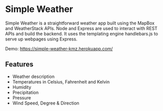 # Simple Weather

Simple Weather is a straightforward weather app built using the MapBox and WeatherStack APIs. Node and Express are used to interact with REST APIs and build the backend.
It uses the templating engine handlebars.js to serve up webpages using Express.

Demo: https://simple-weather-kmz.herokuapp.com/

## Features
* Weather description
* Temperatures in Celsius, Fahrenheit and Kelvin
* Humidity
* Precipitation
* Pressure
* Wind Speed, Degree & Direction 

